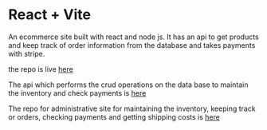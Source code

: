 # React + Vite

An ecommerce site built with react and node js. It has an api to get products and keep track of order information from the database and takes payments with stripe.

the repo is live [here](https://shopping-cart-topaz-sigma.vercel.app/)

The api which performs the crud operations on the data base to maintain the inventory and check payments is [here](https://github.com/CraigMarc/shoppingApi)

The repo for administrative site for maintaining the inventory, keeping track or orders, checking payments and getting shipping costs is [here](https://github.com/CraigMarc/shopCMS)
